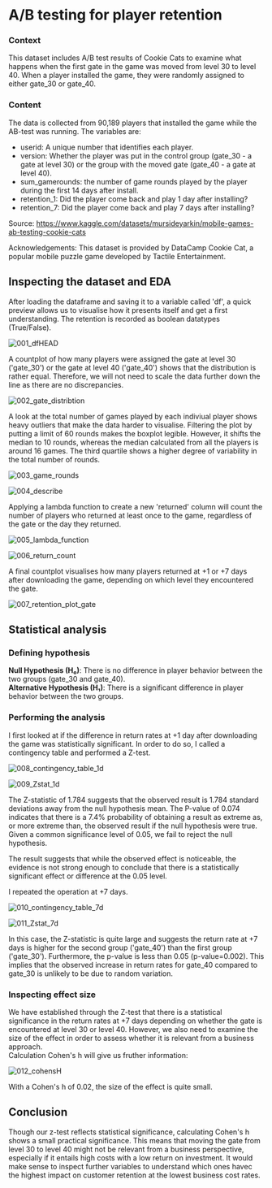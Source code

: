 # A/B testing for player retention

### Context
This dataset includes A/B test results of Cookie Cats to examine what happens when the first gate in the game was moved from level 30 to level 40. When a player installed the game, they were randomly assigned to either gate_30 or gate_40.

### Content
The data is collected from 90,189 players that installed the game while the AB-test was running. The variables are:

- userid: A unique number that identifies each player.
- version: Whether the player was put in the control group (gate_30 - a gate at level 30) or the group with the moved gate (gate_40 - a gate at level 40).
- sum_gamerounds: the number of game rounds played by the player during the first 14 days after install.
- retention_1: Did the player come back and play 1 day after installing?
- retention_7: Did the player come back and play 7 days after installing?

Source: https://www.kaggle.com/datasets/mursideyarkin/mobile-games-ab-testing-cookie-cats

Acknowledgements: This dataset is provided by DataCamp
Cookie Cat, a popular mobile puzzle game developed by Tactile Entertainment.

## Inspecting the dataset and EDA
After loading the dataframe and saving it to a variable called 'df', a quick preview allows us to visualise how it presents itself and get a first understanding. The retention is recorded as boolean datatypes (True/False).

![001_dfHEAD](https://github.com/user-attachments/assets/6a638e88-fb0f-4b9f-8c06-174e8c5941c1)

A countplot of how many players were assigned the gate at level 30 ('gate_30') or the gate at level 40 ('gate_40') shows that the distribution is rather equal. Therefore, we will not need to scale the data further down the line as there are no discrepancies.

![002_gate_distribtion](https://github.com/user-attachments/assets/c61e6707-1696-46b7-b142-2d31f2aba3c8)

A look at the total number of games played by each indiviual player shows heavy outliers that make the data harder to visualise. Filtering the plot by putting a limit of 60 rounds makes the boxplot legible. However, it shifts the median to 10 rounds, whereas the median calculated from all the players is around 16 games. The third quartile shows a higher degree of variability in the total number of rounds.

![003_game_rounds](https://github.com/user-attachments/assets/676aee8c-84e6-4f1b-ad79-cad6827f08a3)

![004_describe](https://github.com/user-attachments/assets/b384d69c-44e2-4f43-b160-2c3358c92db6)

Applying a lambda function to create a new 'returned' column will count the number of players who returned at least once to the game, regardless of the gate or the day they returned.

![005_lambda_function](https://github.com/user-attachments/assets/aa9a61f2-6159-410a-bf80-b59fc84a36e4)


![006_return_count](https://github.com/user-attachments/assets/43dfe906-66e3-41a8-a6c5-653c5ca70ac6)

A final countplot visualises how many players returned at +1 or +7 days after downloading the game, depending on which level they encountered the gate.

![007_retention_plot_gate](https://github.com/user-attachments/assets/dc3438d5-5d15-4fff-a0d1-ce5943142267)

## Statistical analysis
### Defining hypothesis

**Null Hypothesis (H₀)**: There is no difference in player behavior between the two groups (gate_30 and gate_40).  
**Alternative Hypothesis (H₁)**: There is a significant difference in player behavior between the two groups.

### Performing the analysis
I first looked at if the difference in return rates at +1 day after downloading the game was statistically significant. In order to do so, I called a contingency table and performed a Z-test.

![008_contingency_table_1d](https://github.com/user-attachments/assets/fa85a37f-1095-484a-aa60-4b78ba4b09c9)

![009_Zstat_1d](https://github.com/user-attachments/assets/1551dd80-8c8a-4e5b-9dbb-da44f0a90378)

The Z-statistic of 1.784 suggests that the observed result is 1.784 standard deviations away from the null hypothesis mean.
The P-value of 0.074 indicates that there is a 7.4% probability of obtaining a result as extreme as, or more extreme than, the observed result if the null hypothesis were true.
Given a common significance level of 0.05, we fail to reject the null hypothesis.

The result suggests that while the observed effect is noticeable, the evidence is not strong enough to conclude that there is a statistically significant effect or difference at the 0.05 level.

I repeated the operation at +7 days.

![010_contingency_table_7d](https://github.com/user-attachments/assets/704e9cec-b2ff-4a0d-8d83-3a8015ac0099)

![011_Zstat_7d](https://github.com/user-attachments/assets/de451070-0b84-460f-8deb-2f1621d53e79)

In this case, the Z-statistic is quite large and suggests the return rate at +7 days is higher for the second group ('gate_40') than the first group ('gate_30'). Furthermore, the p-value is less than 0.05 (p-value=0.002).  This implies that the observed increase in return rates for gate_40 compared to gate_30 is unlikely to be due to random variation.

### Inspecting effect size

We have established through the Z-test that there is a statistical significance in the return rates at +7 days depending on whether the gate is encountered at level 30 or level 40. However, we also need to examine the size of the effect in order to assess whether it is relevant from a business approach.  
Calculation Cohen's h will give us fruther information:

![012_cohensH](https://github.com/user-attachments/assets/446a0ed0-61dc-4762-8c79-1eafa691b495)

With a Cohen's h of 0.02, the size of the effect is quite small.

## Conclusion
Though our z-test reflects statistical significance, calculating Cohen's h shows a small practical significance. This means that moving the gate from level 30 to level 40 might not be relevant from a business perspective, especially if it entails high costs with a low return on investment. It would make sense to inspect further variables to understand which ones havec the highest impact on customer retention at the lowest business cost rates.
